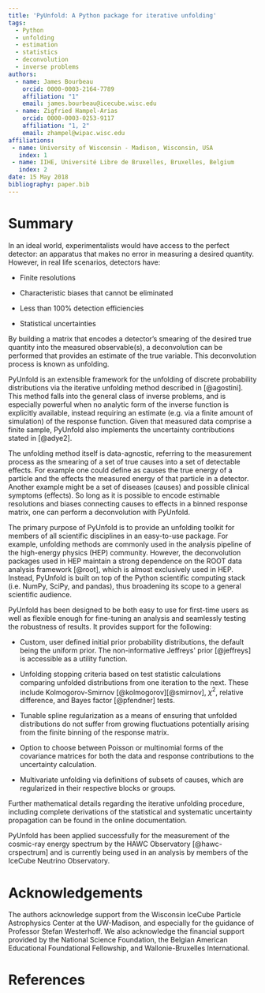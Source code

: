 ```yaml
---
title: 'PyUnfold: A Python package for iterative unfolding'
tags:
  - Python
  - unfolding
  - estimation
  - statistics
  - deconvolution
  - inverse problems
authors:
  - name: James Bourbeau
    orcid: 0000-0003-2164-7789
    affiliation: "1"
    email: james.bourbeau@icecube.wisc.edu
  - name: Zigfried Hampel-Arias
    orcid: 0000-0003-0253-9117
    affiliation: "1, 2"
    email: zhampel@wipac.wisc.edu
affiliations:
 - name: University of Wisconsin - Madison, Wisconsin, USA
   index: 1
 - name: IIHE, Université Libre de Bruxelles, Bruxelles, Belgium
   index: 2
date: 15 May 2018
bibliography: paper.bib
---
```


# Summary

In an ideal world, experimentalists would have access to the perfect detector:
an apparatus that makes no error in measuring a desired quantity. However,
in real life scenarios, detectors have:

- Finite resolutions

- Characteristic biases that cannot be eliminated

- Less than 100% detection efficiencies

- Statistical uncertainties

By building a matrix that encodes a detector’s smearing of the desired true
quantity into the measured observable(s), a deconvolution can be performed
that provides an estimate of the true variable. This deconvolution process is
known as unfolding.


PyUnfold is an extensible framework for the unfolding of discrete probability
distributions via the iterative unfolding method described in [@agostini].
This method falls into the general class of inverse problems, and is especially powerful
when no analytic form of the inverse function is explicitly available, instead requiring
an estimate (e.g. via a finite amount of simulation) of the response function.
Given that measured data comprise a finite sample, PyUnfold also implements the uncertainty
contributions stated in [@adye2].


The unfolding method itself is data-agnostic, referring to the measurement process
as the smearing of a set of true causes into a set of detectable effects.
For example one could define as causes the true energy of a particle and the effects
the measured energy of that particle in a detector.
Another example might be a set of diseases (causes) and possible clinical symptoms (effects).
So long as it is possible to encode estimable resolutions and biases connecting causes to
effects in a binned response matrix, one can perform a deconvolution with PyUnfold.


The primary purpose of PyUnfold is to provide an unfolding toolkit for members of all
scientific disciplines in an easy-to-use package.
For example, unfolding methods are commonly used in the analysis pipeline of the
high-energy physics (HEP) community.
However, the deconvolution packages used in HEP maintain a strong dependence on the
ROOT data analysis framework [@root], which is almost exclusively used in HEP.
Instead, PyUnfold is built on top of the Python scientific computing stack (i.e. NumPy,
SciPy, and pandas), thus broadening its scope to a general scientific audience.


PyUnfold has been designed to be both easy to use for first-time users as well as
flexible enough for fine-tuning an analysis and seamlessly testing the robustness
of results. It provides support for the following:

- Custom, user defined initial prior probability distributions, the default being
the uniform prior. The non-informative Jeffreys' prior [@jeffreys] is accessible
as a utility function.

- Unfolding stopping criteria based on test statistic calculations comparing unfolded
distributions from one iteration to the next. These include
Kolmogorov-Smirnov [@kolmogorov][@smirnov], $\chi^2$, relative difference,
and Bayes factor [@pfendner] tests.

- Tunable spline regularization as a means of ensuring that unfolded distributions do not
suffer from growing fluctuations potentially arising from the finite binning of the
response matrix.

- Option to choose between Poisson or multinomial forms of the covariance matrices
for both the data and response contributions to the uncertainty calculation.

- Multivariate unfolding via definitions of subsets of causes, which are regularized
in their respective blocks or groups.


Further mathematical details regarding the iterative unfolding procedure, including complete
derivations of the statistical and systematic uncertainty propagation can be found in the
online documentation.


PyUnfold has been applied successfully for the measurement of the cosmic-ray energy spectrum
by the HAWC Observatory [@hawc-crspectrum] and is currently being used in an analysis by
members of the IceCube Neutrino Observatory.


# Acknowledgements

The authors acknowledge support from the Wisconsin IceCube Particle Astrophysics Center
at the UW-Madison, and especially for the guidance of Professor Stefan Westerhoff.
We also acknowledge the financial support provided by the National Science Foundation,
the Belgian American Educational Foundational Fellowship, and Wallonie-Bruxelles International.

# References
